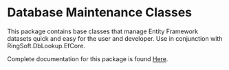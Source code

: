 # Database Maintenance Classes

This package contains base classes that manage Entity Framework datasets quick and easy for the user and developer.  Use in conjunction with RingSoft.DbLookup.EfCore.

Complete documentation for this package is found [Here](https://ringsoft.site/wpf-database-lookup-view-model-maintenance/).
